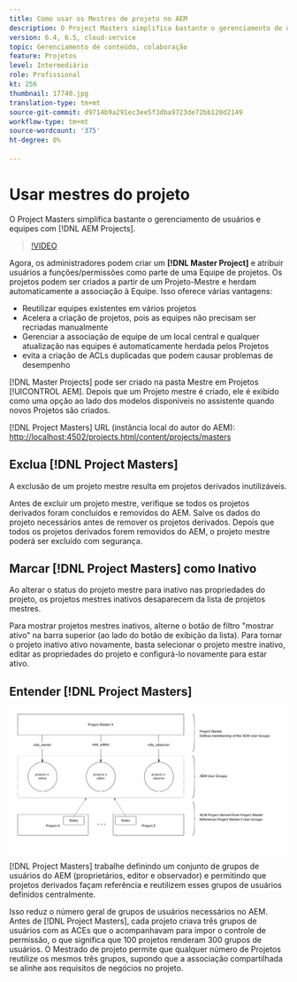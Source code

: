 ```yaml
---
title: Como usar os Mestres de projeto no AEM
description: O Project Masters simplifica bastante o gerenciamento de usuários e de equipes com projetos do AEM.
version: 6.4, 6.5, cloud-service
topic: Gerenciamento de conteúdo, colaboração
feature: Projetos
level: Intermediário
role: Profissional
kt: 256
thumbnail: 17740.jpg
translation-type: tm+mt
source-git-commit: d9714b9a291ec3ee5f3dba9723de72bb120d2149
workflow-type: tm+mt
source-wordcount: '375'
ht-degree: 0%

---
```



# Usar mestres do projeto

O Project Masters simplifica bastante o gerenciamento de usuários e equipes com [!DNL AEM Projects].

>[!VIDEO](https://video.tv.adobe.com/v/17740/?quality=12&learn=on)

Agora, os administradores podem criar um **[!DNL Master Project]** e atribuir usuários a funções/permissões como parte de uma Equipe de projetos. Os projetos podem ser criados a partir de um Projeto-Mestre e herdam automaticamente a associação à Equipe. Isso oferece várias vantagens:

* Reutilizar equipes existentes em vários projetos
* Acelera a criação de projetos, pois as equipes não precisam ser recriadas manualmente
* Gerenciar a associação de equipe de um local central e qualquer atualização nas equipes é automaticamente herdada pelos Projetos
* evita a criação de ACLs duplicadas que podem causar problemas de desempenho

[!DNL Master Projects] pode ser criado na   pasta Mestre em Projetos  [!UICONTROL AEM]. Depois que um Projeto mestre é criado, ele é exibido como uma opção ao lado dos modelos disponíveis no assistente quando novos Projetos são criados.

[!DNL Project Masters] URL (instância local do autor do AEM):  [http://localhost:4502/projects.html/content/projects/masters](http://localhost:4502/projects.html/content/projects/masters)

## Exclua [!DNL Project Masters]

A exclusão de um projeto mestre resulta em projetos derivados inutilizáveis.

Antes de excluir um projeto mestre, verifique se todos os projetos derivados foram concluídos e removidos do AEM. Salve os dados do projeto necessários antes de remover os projetos derivados. Depois que todos os projetos derivados forem removidos do AEM, o projeto mestre poderá ser excluído com segurança.

## Marcar [!DNL Project Masters] como Inativo

Ao alterar o status do projeto mestre para inativo nas propriedades do projeto, os projetos mestres inativos desaparecem da lista de projetos mestres.

Para mostrar projetos mestres inativos, alterne o botão de filtro &quot;mostrar ativo&quot; na barra superior (ao lado do botão de exibição da lista). Para tornar o projeto inativo ativo novamente, basta selecionar o projeto mestre inativo, editar as propriedades do projeto e configurá-lo novamente para estar ativo.

## Entender [!DNL Project Masters]

![Exibição técnica dos mestres do projeto](assets/use-project-masters/project-masters-architecture.png)

[!DNL Project Masters] trabalhe definindo um conjunto de grupos de usuários do AEM (proprietários, editor e observador) e permitindo que projetos derivados façam referência e reutilizem esses grupos de usuários definidos centralmente.

Isso reduz o número geral de grupos de usuários necessários no AEM. Antes de [!DNL Project Masters], cada projeto criava três grupos de usuários com as ACEs que o acompanhavam para impor o controle de permissão, o que significa que 100 projetos renderam 300 grupos de usuários. O Mestrado de projeto permite que qualquer número de Projetos reutilize os mesmos três grupos, supondo que a associação compartilhada se alinhe aos requisitos de negócios no projeto.
